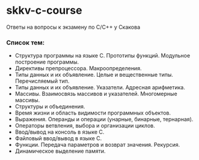 # skkv-c-course
Ответы на вопросы к экзамену по С/С++ у Скакова

### Список тем:
- Структура программы на языке C. Прототипы функций. Модульное построение программы.
- Директивы препроцессора. Макроопределения.
- Типы данных и их объявление. Целые и вещественные типы. Перечисляемый тип.
- Типы данных и их объявление. Указатели. Адресная арифметика.
- Массивы. Взаимосвязь массивов и указателей. Многомерные массивы.
- Структуры и объединения.
- Время жизни и область видимости программных объектов.
- Выражения. Операнды и операции (унарные, бинарные, тернарная).
- Операторы ветвления, выбора и организации циклов.
- Ввод/вывод на консоль в языке C.
- Файловый ввод/вывод в языке C.
- Функции. Передача параметров и возврат значения. Рекурсия. 
- Динамическое выделение памяти.